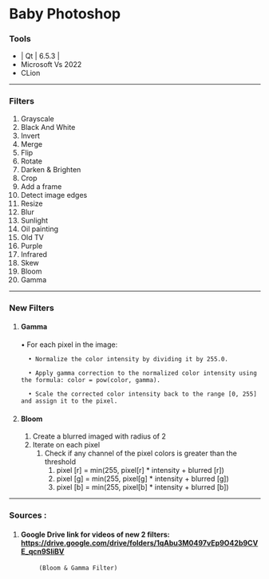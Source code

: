 # Baby Photoshop

### Tools
- | Qt | 6.5.3 |
- Microsoft Vs 2022
- CLion

___

### **Filters**
1. Grayscale
2. Black And White
3. Invert
4. Merge
5. Flip
6. Rotate
7. Darken & Brighten 
8. Crop
9. Add a frame
10. Detect image edges
11. Resize
12. Blur 
13. Sunlight
14. Oil painting
15. Old TV 
16. Purple 
17. Infrared 
18. Skew 
19. Bloom 
20. Gamma

___

### New Filters

1. #### Gamma
   • For each pixel in the image:

         • Normalize the color intensity by dividing it by 255.0.
   
         • Apply gamma correction to the normalized color intensity using the formula: color = pow(color, gamma).
   
         • Scale the corrected color intensity back to the range [0, 255] and assign it to the pixel.


2. #### Bloom
   1. Create a blurred imaged with radius of 2
   2. Iterate on each pixel
      1. Check if any channel of the pixel colors is greater than the threshold
         1. pixel [r] = min(255, pixel[r] * intensity + blurred [r])
         2. pixel [g] = min(255, pixel[g] * intensity + blurred [g])
         3. pixel [b] = min(255, pixel[b] * intensity + blurred [b])

___

### Sources :
1. #### Google Drive link for videos of new 2 filters:     https://drive.google.com/drive/folders/1qAbu3M0497vEp9O42b9CVE_qcn9SliBV
            (Bloom & Gamma Filter)
